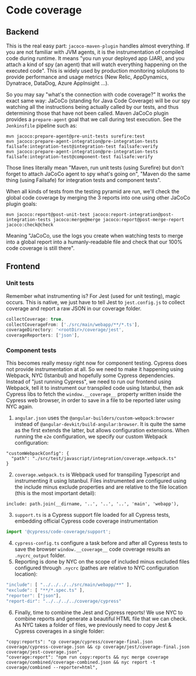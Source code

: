 # Code coverage
## Backend
This is the real easy part: `jacoco-maven-plugin` handles almost everything. If you are not familiar with JVM agents,
it is the instrumentation of compiled code during runtime. It means "you run your deployed app (JAR), and you attach
a kind of spy (an agent) that will watch everything happening on the executed  code". This is widely used by production
monitoring solutions to provide performance and usage metrics (New Relic, AppDynamics, Dynatrace, DataDog, Azure AppInsight ...).

So you may say "what's the connection with code coverage?" It works the exact same way: JaCoCo (standing for Java Code
Coverage) will be our spy watching all the instructions being actually called by our tests, and thus determining those
that have not been called. Maven JaCoCo plugin provides a `prepare-agent` goal that we call during test execution. See
the `Jenkinsfile` pipeline such as:
```
mvn jacoco:prepare-agent@pre-unit-tests surefire:test
mvn jacoco:prepare-agent-integration@pre-integration-tests failsafe:integration-test@integration-test failsafe:verify
mvn jacoco:prepare-agent-integration@pre-integration-tests failsafe:integration-test@component-test failsafe:verify
```
Those lines literally mean "Maven, run unit tests (using Surefire) but don't forget to attach JaCoCo agent to spy
what's going on", "Maven do the same thing (using Failsafe) for integration tests and component tests".

When all kinds of tests from the testing pyramid are run, we'll check the global code coverage by merging the 3 reports
into one using other JaCoCo plugin goals:
```
mvn jacoco:report@post-unit-test jacoco:report-integration@post-integration-tests jacoco:merge@merge jacoco:report@post-merge-report jacoco:check@check
```
Meaning "JaCoCo, use the logs you create when watching tests to merge into a global report into a humanly-readable file
and check that our 100% code coverage is still there".

## Frontend
### Unit tests
Remember what instrumenting is? For Jest (used for unit testing), magic occurs. This is native, we just have to tell
Jest to `jest.config.js` to collect coverage and report a raw JSON in our coverage folder.
```javascript
collectCoverage: true,
collectCoverageFrom: ['./src/main/webapp/**/*.ts'],
coverageDirectory: '<rootDir>/coverage/jest',
coverageReporters: ['json'],
```

### Component tests
This becomes really messy right now for component testing. Cypress does not provide instrumentation at all. So we need to
make it happening using Webpack, NYC (Istanbul) and hopefully some Cypress dependencies. Instead of "just running Cypress",
we need to run our frontend using Webpack, tell it to instrument our transpiled code using Istanbul, then ask Cypress libs
to fetch the `window.__coverage__` property written inside the Cypress web browser, in order to save in a file to be reported
later using NYC again.

1. `angular.json` uses the `@angular-builders/custom-webpack:browser` instead of `@angular-devkit/build-angular:browser`.
   It is quite the same as the first extends the latter, but allows configuration extensions.
   When running the `e2e` configuration, we specify our custom Webpack configuration:
```
"customWebpackConfig": {
  "path": "./src/test/javascript/integration/coverage.webpack.ts"
}
```
2. `coverage.webpack.ts` is Webpack used for transpiling Typescript and instrumenting it using Istanbul. Files instrumented
   are configured using the include minus exclude properties and are relative to the file location (this is the most important detail):
```
include: path.join(__dirname, '..', '..', '..', 'main', 'webapp'),
```
3. `support.ts` is a Cypress support file loaded for all Cypress tests, embedding official Cypress code coverage instrumentation
```typescript
import '@cypress/code-coverage/support';
```
4. `cypress-config.ts` configure a task before and after all Cypress tests to save the browser `window.__coverage__`
   code coverage results an `.nycrc_output` folder.
5. Reporting is done by NYC on the scope of included minus excluded files configured through `.nycrc` (pathes are relative
   to NYC configuration location):
```javascript
"include": [ "../../../../src/main/webapp/**" ],
"exclude": [ "**/*.spec.ts" ],
"reporter": ["json"],
"report-dir": "../../../../coverage/cypress"
```
6. Finally, time to combine the Jest and Cypress reports! We use NYC to combine reports and generate a beautiful HTML file
   that we can check. As NYC takes a folder of files, we previously need to copy Jest & Cypress coverages in a single folder:
```
"copy:reports": "cp coverage/cypress/coverage-final.json coverage/cypress-coverage.json && cp coverage/jest/coverage-final.json coverage/jest-coverage.json",
"coverage:report": "npm run copy:reports && nyc merge coverage coverage/combined/coverage-combined.json && nyc report -t coverage/combined --reporter=html",
```
